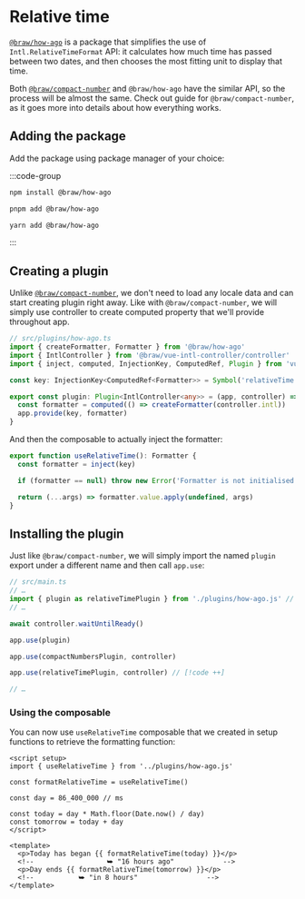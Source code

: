 # Relative time

[`@braw/how-ago`] is a package that simplifies the use of
`Intl.RelativeTimeFormat` API: it calculates how much time has passed between
two dates, and then chooses the most fitting unit to display that time.

Both [`@braw/compact-number`] and `@braw/how-ago` have the similar API, so the
process will be almost the same. Check out guide for `@braw/compact-number`, as
it goes more into details about how everything works.

[`@braw/how-ago`]: https://npm.im/@braw/how-ago

## Adding the package

Add the package using package manager of your choice:

:::code-group

```sh [npm]
npm install @braw/how-ago
```

```sh [pnpm]
pnpm add @braw/how-ago
```

```sh [yarn]
yarn add @braw/how-ago
```

:::

## Creating a plugin

Unlike [`@braw/compact-number`], we don't need to load any locale data and can
start creating plugin right away. Like with `@braw/compact-number`, we will
simply use controller to create computed property that we'll provide throughout
app.

[`@braw/compact-number`]: ./compact-numbers.md

```ts
// src/plugins/how-ago.ts
import { createFormatter, Formatter } from '@braw/how-ago'
import { IntlController } from '@braw/vue-intl-controller/controller'
import { inject, computed, InjectionKey, ComputedRef, Plugin } from 'vue'

const key: InjectionKey<ComputedRef<Formatter>> = Symbol('relativeTime')

export const plugin: Plugin<IntlController<any>> = (app, controller) => {
  const formatter = computed(() => createFormatter(controller.intl))
  app.provide(key, formatter)
}
```

And then the composable to actually inject the formatter:

```ts
export function useRelativeTime(): Formatter {
  const formatter = inject(key)

  if (formatter == null) throw new Error('Formatter is not initialised')

  return (...args) => formatter.value.apply(undefined, args)
}
```

## Installing the plugin

Just like `@braw/compact-number`, we will simply import the named `plugin`
export under a different name and then call `app.use`:

```ts
// src/main.ts
// …
import { plugin as relativeTimePlugin } from './plugins/how-ago.js' // [!code ++]
// …

await controller.waitUntilReady()

app.use(plugin)

app.use(compactNumbersPlugin, controller)

app.use(relativeTimePlugin, controller) // [!code ++]

// …
```

### Using the composable

You can now use `useRelativeTime` composable that we created in setup functions
to retrieve the formatting function:

```vue
<script setup>
import { useRelativeTime } from '../plugins/how-ago.js'

const formatRelativeTime = useRelativeTime()

const day = 86_400_000 // ms

const today = day * Math.floor(Date.now() / day)
const tomorrow = today + day
</script>

<template>
  <p>Today has began {{ formatRelativeTime(today) }}</p>
  <!--                  ⮩ "16 hours ago"            -->
  <p>Day ends {{ formatRelativeTime(tomorrow) }}</p>
  <!--           ⮩ "in 8 hours"                 -->
</template>
```

